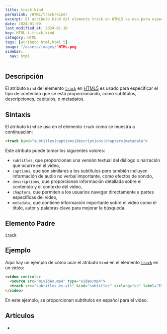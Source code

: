 ```yaml
---
title: track.kind
permalink: /HTML/track/kind/
excerpt: El atributo kind del elemento track en HTML5 se usa para especificar el tipo de contenido que se proporciona, como subtítulos, descripciones, capítulos o metadatos.
date: 2024-01-09
last_modified_at: 2024-01-10
key: HTML.t.track.kind
category: HTML
tags: [atributo html,html 5]
image: "/assets/images/"HTML.png
sidebar:
  nav: html
---
```


## Descripción


El atributo `kind` del elemento [`track`](https://www.w3api.com/HTML/track/) en [HTML5](https://www.manualweb.net/html5/) es usado para especificar el tipo de contenido que se está proporcionando, como subtítulos, descripciones, capítulos, o metadatos.


## Sintaxis


El atributo `kind` se usa en el elemento `track` como se muestra a continuación:


```html
<track kind="subtitles|captions|descriptions|chapters|metadata">
```


Este atributo puede tomar los siguientes valores:

- `subtitles`, que proporcionan una versión textual del diálogo o narración que ocurre en el video,
- `captions`, que son similares a los subtítulos pero también incluyen información de audio no verbal importante, como efectos de sonido,
- `descriptions`, que proporcionan información detallada sobre el contenido y el contexto del video,
- `chapters`, que permiten a los usuarios navegar directamente a partes específicas del video,
- `metadata`, que contiene información importante sobre el video como el título, autor y palabras clave para mejorar la búsqueda.

## Elemento Padre


[`track`](https://www.w3api.com/HTML/track/)


## Ejemplo


Aquí hay un ejemplo de cómo usar el atributo `kind` en el elemento [`track`](https://www.w3api.com/HTML/track/) en un video:


```html
<video controls>
  <source src="mivideo.mp4" type="video/mp4">
  <track src="subtitles_es.vtt" kind="subtitles" srclang="es" label="Español">
</video>

```


En este ejemplo, se proporcionan subtítulos en español para el video.


## Artículos

- 
